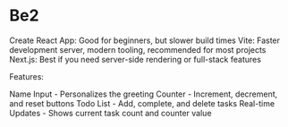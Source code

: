 # Be2
Create React App: Good for beginners, but slower build times
Vite: Faster development server, modern tooling, recommended for most projects
Next.js: Best if you need server-side rendering or full-stack features

Features:

Name Input - Personalizes the greeting
Counter - Increment, decrement, and reset buttons
Todo List - Add, complete, and delete tasks
Real-time Updates - Shows current task count and counter value